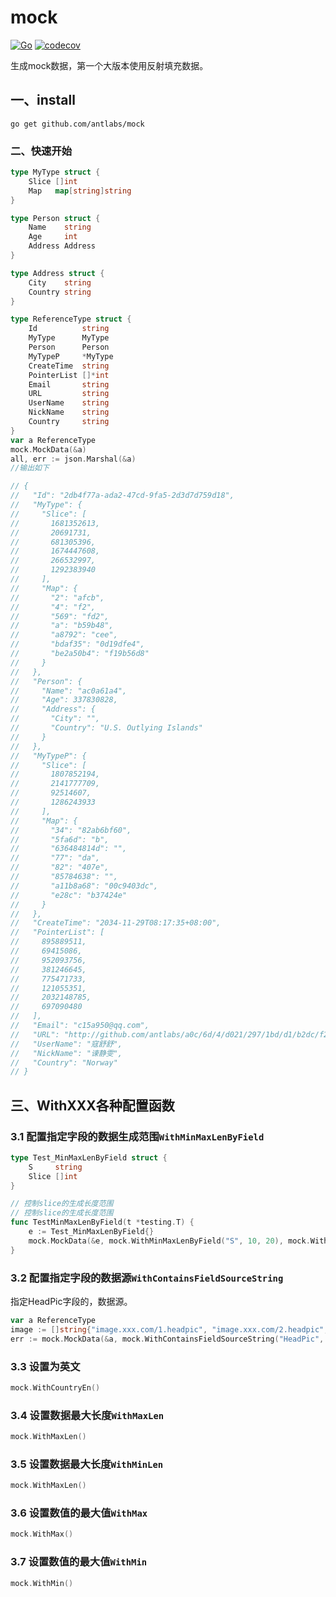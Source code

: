 # mock
[![Go](https://github.com/antlabs/mock/workflows/Go/badge.svg)](https://github.com/antlabs/mock/actions)
[![codecov](https://codecov.io/gh/antlabs/mock/branch/master/graph/badge.svg)](https://codecov.io/gh/antlabs/mock)

生成mock数据，第一个大版本使用反射填充数据。   
## 一、install
```
go get github.com/antlabs/mock
```
### 二、快速开始
```go
type MyType struct {
	Slice []int
	Map   map[string]string
}

type Person struct {
	Name    string
	Age     int
	Address Address
}

type Address struct {
	City    string
	Country string
}

type ReferenceType struct {
	Id          string
	MyType      MyType
	Person      Person
	MyTypeP     *MyType
	CreateTime  string
	PointerList []*int
	Email       string
	URL         string
	UserName    string
	NickName    string
	Country     string
}
var a ReferenceType
mock.MockData(&a)
all, err := json.Marshal(&a)
//输出如下

// {
//   "Id": "2db4f77a-ada2-47cd-9fa5-2d3d7d759d18",
//   "MyType": {
//     "Slice": [
//       1681352613,
//       20691731,
//       681305396,
//       1674447608,
//       266532997,
//       1292383940
//     ],
//     "Map": {
//       "2": "afcb",
//       "4": "f2",
//       "569": "fd2",
//       "a": "b59b48",
//       "a8792": "cee",
//       "bdaf35": "0d19dfe4",
//       "be2a50b4": "f19b56d8"
//     }
//   },
//   "Person": {
//     "Name": "ac0a61a4",
//     "Age": 337830828,
//     "Address": {
//       "City": "",
//       "Country": "U.S. Outlying Islands"
//     }
//   },
//   "MyTypeP": {
//     "Slice": [
//       1807852194,
//       2141777709,
//       92514607,
//       1286243933
//     ],
//     "Map": {
//       "34": "82ab6bf60",
//       "5fa6d": "b",
//       "636484814d": "",
//       "77": "da",
//       "82": "407e",
//       "85784638": "",
//       "a11b8a68": "00c9403dc",
//       "e28c": "b37424e"
//     }
//   },
//   "CreateTime": "2034-11-29T08:17:35+08:00",
//   "PointerList": [
//     895889511,
//     69415086,
//     952093756,
//     381246645,
//     775471733,
//     121055351,
//     2032148785,
//     697090480
//   ],
//   "Email": "c15a950@qq.com",
//   "URL": "http://github.com/antlabs/a0c/6d/4/d021/297/1bd/d1/b2dc/f25?3e=3",
//   "UserName": "寇舒舒",
//   "NickName": "谏静雯",
//   "Country": "Norway"
// }
```
## 三、WithXXX各种配置函数
### 3.1 配置指定字段的数据生成范围`WithMinMaxLenByField`
```go
type Test_MinMaxLenByField struct {
	S     string
	Slice []int
}

// 控制slice的生成长度范围
// 控制slice的生成长度范围
func TestMinMaxLenByField(t *testing.T) {
	e := Test_MinMaxLenByField{}
	mock.MockData(&e, mock.WithMinMaxLenByField("S", 10, 20), mock.WithMinMaxLenByField("Slice", 10, 20))
}
```

### 3.2 配置指定字段的数据源`WithContainsFieldSourceString`
指定HeadPic字段的，数据源。
```go
var a ReferenceType
image := []string{"image.xxx.com/1.headpic", "image.xxx.com/2.headpic", "image.xxx.com/3.headpic"}
err := mock.MockData(&a, mock.WithContainsFieldSourceString("HeadPic", image))
```
### 3.3 设置为英文
```go
mock.WithCountryEn()

```

### 3.4 设置数据最大长度`WithMaxLen`
```go
mock.WithMaxLen()
```

### 3.5 设置数据最大长度`WithMinLen`
```go
mock.WithMaxLen()
```

### 3.6 设置数值的最大值`WithMax`
```go
mock.WithMax()
```

### 3.7 设置数值的最大值`WithMin`
```go
mock.WithMin()
```
